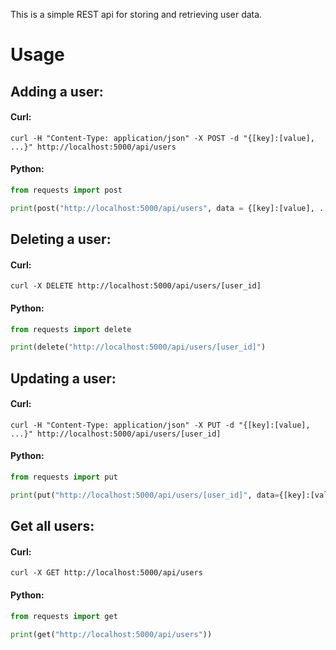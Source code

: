 This is a simple REST api for storing and retrieving user data.

# Usage

## Adding a user:
#### Curl:
```
curl -H "Content-Type: application/json" -X POST -d "{[key]:[value], ...}" http://localhost:5000/api/users
```
#### Python:
```python 
from requests import post

print(post("http://localhost:5000/api/users", data = {[key]:[value], ...}))
```


## Deleting a user:
#### Curl:
```
curl -X DELETE http://localhost:5000/api/users/[user_id]
```
#### Python:
```python 
from requests import delete

print(delete("http://localhost:5000/api/users/[user_id]")
```

## Updating a user:
#### Curl:
```
curl -H "Content-Type: application/json" -X PUT -d "{[key]:[value], ...}" http://localhost:5000/api/users/[user_id]
```
#### Python:
```python 
from requests import put

print(put("http://localhost:5000/api/users/[user_id]", data={[key]:[value], ...}))
```

## Get all users:
#### Curl:
``` 
curl -X GET http://localhost:5000/api/users
```
#### Python:
```python
from requests import get

print(get("http://localhost:5000/api/users"))
```
